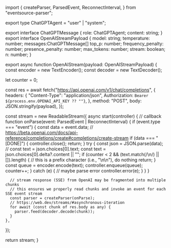 import {
createParser,
ParsedEvent,
ReconnectInterval,
} from "eventsource-parser";

export type ChatGPTAgent = "user" | "system";

export interface ChatGPTMessage {
role: ChatGPTAgent;
content: string;
}
export interface OpenAIStreamPayload {
model: string;
temperature: number;
messages:ChatGPTMessage[]
top_p: number;
frequency_penalty: number;
presence_penalty: number;
max_tokens: number;
stream: boolean;
n: number;
}

export async function OpenAIStream(payload: OpenAIStreamPayload) {
const encoder = new TextEncoder();
const decoder = new TextDecoder();

let counter = 0;

const res = await fetch("https://api.openai.com/v1/chat/completions", {
headers: {
"Content-Type": "application/json",
Authorization: `Bearer ${process.env.OPENAI_API_KEY ?? ""}`,
},
method: "POST",
body: JSON.stringify(payload),
});

const stream = new ReadableStream({
async start(controller) {
// callback
function onParse(event: ParsedEvent | ReconnectInterval) {
if (event.type === "event") {
const data = event.data;
// https://beta.openai.com/docs/api-reference/completions/create#completions/create-stream
if (data === "[DONE]") {
controller.close();
return;
}
try {
const json = JSON.parse(data);
// const text = json.choices[0].text;
const text = json.choices[0].delta?.content || "";
if (counter < 2 && (text.match(/\n/) || []).length) {
// this is a prefix character (i.e., "\n\n"), do nothing
return;
}
const queue = encoder.encode(text);
controller.enqueue(queue);
counter++;
} catch (e) {
// maybe parse error
controller.error(e);
}
}
}

      // stream response (SSE) from OpenAI may be fragmented into multiple chunks
      // this ensures we properly read chunks and invoke an event for each SSE event stream
      const parser = createParser(onParse);
      // https://web.dev/streams/#asynchronous-iteration
      for await (const chunk of res.body as any) {
        parser.feed(decoder.decode(chunk));
      }
    },

});

return stream;
}
